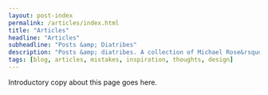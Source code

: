 ```yaml
---
layout: post-index
permalink: /articles/index.html
title: "Articles"
headline: "Articles"
subheadline: "Posts &amp; Diatribes"
description: "Posts &amp; diatribes. A collection of Michael Rose&rsquo;s thoughts, inspiration, mistakes, and other minutia."
tags: [blog, articles, mistakes, inspiration, thoughts, design]
---
```


Introductory copy about this page goes here.